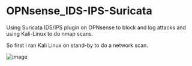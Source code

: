 # OPNsense_IDS-IPS-Suricata
Using Suricata IDS/IPS plugin on OPNsense to block and log attacks and using Kali-Linux to do nmap scans.

So first i ran Kali Linux on stand-by to do a network scan.

![image](https://github.com/jasnnh/OPNsense_IDS-IPS-Suricata/assets/54391730/4c352e07-09ed-45b4-8261-99ebe0e1afa3)

